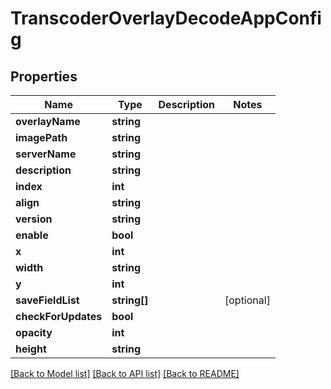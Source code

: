 # TranscoderOverlayDecodeAppConfig

## Properties
Name | Type | Description | Notes
------------ | ------------- | ------------- | -------------
**overlayName** | **string** |  | 
**imagePath** | **string** |  | 
**serverName** | **string** |  | 
**description** | **string** |  | 
**index** | **int** |  | 
**align** | **string** |  | 
**version** | **string** |  | 
**enable** | **bool** |  | 
**x** | **int** |  | 
**width** | **string** |  | 
**y** | **int** |  | 
**saveFieldList** | **string[]** |  | [optional] 
**checkForUpdates** | **bool** |  | 
**opacity** | **int** |  | 
**height** | **string** |  | 

[[Back to Model list]](../README.md#documentation-for-models) [[Back to API list]](../README.md#documentation-for-api-endpoints) [[Back to README]](../README.md)


